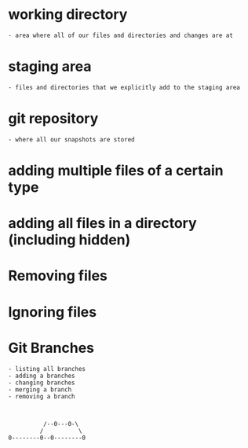 # working directory
    - area where all of our files and directories and changes are at

# staging area
    - files and directories that we explicitly add to the staging area

# git repository
    - where all our snapshots are stored

# adding multiple files of a certain type

# adding all files in a directory (including hidden)

# Removing files

# Ignoring files

# Git Branches
    - listing all branches
    - adding a branches
    - changing branches
    - merging a branch
    - removing a branch
    
    
    
              /--0---0-\
             /          \
    0--------0--0--------0
    